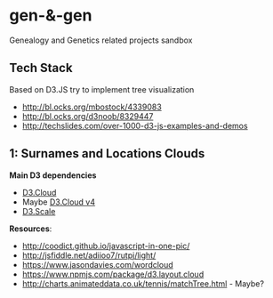 # gen-&-gen #
Genealogy and Genetics related projects sandbox

## Tech Stack
Based on D3.JS try to implement tree visualization

- http://bl.ocks.org/mbostock/4339083
- http://bl.ocks.org/d3noob/8329447
- http://techslides.com/over-1000-d3-js-examples-and-demos

## 1: Surnames and Locations Clouds

**Main D3 dependencies**

- [D3.Cloud](https://github.com/jasondavies/d3-cloud)
- Maybe [D3.Cloud v4](https://www.npmjs.com/package/d3-v4-cloud)
- [D3.Scale](https://github.com/d3/d3-scale)

**Resources**:

- http://coodict.github.io/javascript-in-one-pic/
- http://jsfiddle.net/adiioo7/rutpj/light/
- https://www.jasondavies.com/wordcloud
- https://www.npmjs.com/package/d3.layout.cloud
- http://charts.animateddata.co.uk/tennis/matchTree.html - Maybe?